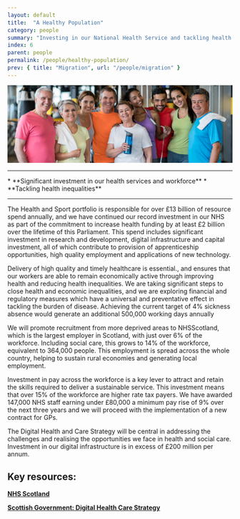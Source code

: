 ```yaml
---
layout: default
title:  "A Healthy Population"
category: people
summary: "Investing in our National Health Service and tackling health inequalities."
index: 6
parent: people
permalink: /people/healthy-population/
prev: { title: "Migration", url: "/people/migration" }
---
```

![Healthy Population Photo](/assets/images/pageimages/people5.jpg)
<br>
<hr>
* **Significant investment in our health services and workforce**
* **Tackling health inequalities**

<hr>

The Health and Sport portfolio is responsible for over £13 billion of resource spend annually, and we have continued our record investment in our NHS as part of the commitment to increase health funding by at least £2 billion over the lifetime of this Parliament. This spend includes significant investment in research and development, digital infrastructure and capital investment, all of which contribute to provision of apprenticeship opportunities, high quality employment and applications of new technology.

Delivery of high quality and timely healthcare is essential., and ensures that our workers are able to remain economically active through improving health and reducing health inequalities. We are taking significant steps to close health and economic inequalities, and we are exploring financial and regulatory measures which have a universal and preventative effect in tackling the burden of disease. Achieving the current target of 4% sickness absence would generate an additional 500,000 working days annually

We will promote recruitment from more deprived areas to NHSScotland, which is the largest employer in Scotland, with just over 6% of the workforce.  Including social care, this grows to 14% of the workforce, equivalent to 364,000 people. This employment is spread across the whole country, helping to sustain rural economies and generating local employment.  

Investment in pay across the workforce is a key lever to attract and retain the skills required to deliver a sustainable service. This investment means that over 15% of the workforce are higher rate tax payers. We have awarded 147,000 NHS staff earning under £80,000 a minimum pay rise of 9% over the next three years and we will proceed with the implementation of a new contract for GPs.  

The Digital Health and Care Strategy will be central in addressing the challenges and realising the opportunities we face in health and social care.  Investment in our digital infrastructure is in excess of £200 million per annum.



## Key resources:
**[NHS Scotland](https://www.scot.nhs.uk/)**  

**[Scottish Government: Digital Health Care Strategy](https://beta.gov.scot/publications/scotlands-digital-health-care-strategy-enabling-connecting-empowering/)**  
